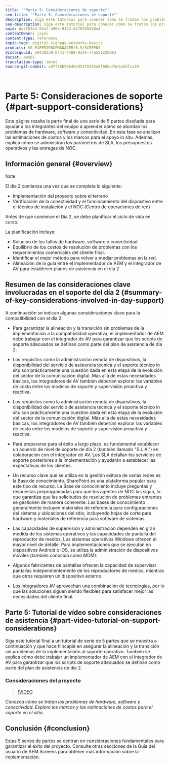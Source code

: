 ```yaml
---
title: '"Parte 5: Consideraciones de soporte"'
seo-title: '"Parte 5: Consideraciones de soporte"'
description: Siga este tutorial para conocer cómo se tratan los problemas de hardware, software y conectividad. Explore los marcos y las estimaciones de costos para el soporte en el sitio. Además, conozca cómo se administran los parámetros de SLA, los presupuestos operativos y las entregas de NOC.
seo-description: Siga este tutorial para conocer cómo se tratan los problemas de hardware, software y conectividad. Explore los marcos y las estimaciones de costos para el soporte en el sitio. Además, conozca cómo se administran los parámetros de SLA, los presupuestos operativos y las entregas de NOC.
uuid: da2f82e2-81e7-490e-9123-6479f05918a4
contentOwner: jsyal
content-type: reference
topic-tags: digital-signage-networks-basics
products: SG_EXPERIENCEMANAGER/6.5/SCREENS
discoiquuid: 59430d38-b441-4488-934e-74a55122b063
docset: aem65
translation-type: tm+mt
source-git-commit: ad7f18b99b45ed51f0393a0f608a75e5a5dfca30

---
```



# Parte 5: Consideraciones de soporte {#part-support-considerations}

Esta página resalta la parte final de una serie de 5 partes diseñada para ayudar a los integrantes del equipo a aprender cómo se abordan los problemas de hardware, software y conectividad. En esta fase se analizan las estimaciones de costos y los marcos para el apoyo in situ. Además, explica cómo se administran los parámetros de SLA, los presupuestos operativos y las entregas de NOC.

## Información general {#overview}

>[!NOTE]
>
>El día 2 comienza una vez que se completa lo siguiente:
>
>* Implementación del proyecto sobre el terreno
>* Verificación de la conectividad y el funcionamiento del dispositivo entre el técnico de instalación y el NOC (Centro de operaciones de red)
>
>
Antes de que comience el Día 2, se debe planificar el ciclo de vida en curso.

La planificación incluye:

* Solución de los fallos de hardware, software o conectividad
* Equilibrio de los costos de resolución de problemas con los requerimientos comerciales del cliente final.
* Identificar el mejor método para volver a mediar problemas en la red.
* Alineación de la guía entre el implementador de AEM y el integrador de AV para establecer planes de asistencia en el día 2

## Resumen de las consideraciones clave involucradas en el soporte del día 2 {#summary-of-key-considerations-involved-in-day-support}

A continuación se indican algunas consideraciones clave para la compatibilidad con el día 2:

* Para garantizar la alineación y la transición sin problemas de la implementación a la compatibilidad operativa, el implementador de AEM debe trabajar con el integrador de AV para garantizar que los scripts de soporte adecuados se definan como parte del plan de asistencia de día 2.
* Los requisitos como la administración remota de dispositivos, la disponibilidad del servicio de asistencia técnica y el soporte técnico in situ son prácticamente una cuestión dada en esta etapa de la evolución del sector de la comunicación digital. Más allá de estas necesidades básicas, los integradores de AV también deberían explorar las variables de costo entre los modelos de soporte y supervisión proactiva y reactiva.

* Los requisitos como la administración remota de dispositivos, la disponibilidad del servicio de asistencia técnica y el soporte técnico in situ son prácticamente una cuestión dada en esta etapa de la evolución del sector de la comunicación digital. Más allá de estas necesidades básicas, los integradores de AV también deberían explorar las variables de costo entre los modelos de soporte y supervisión proactiva y reactiva.
* Para prepararse para el éxito a largo plazo, es fundamental establecer un acuerdo de nivel de soporte de día 2 (también llamado "S.L.A.") en colaboración con el integrador de AV. Los SLA detallan los servicios de soporte posteriores a la implementación y ayudarán a establecer las expectativas de los clientes.
* Un recurso clave que se utiliza en la gestión exitosa de varias redes es la Base de conocimiento. SharePoint es una plataforma popular para este tipo de recurso. La Base de conocimiento incluye preguntas y respuestas preprogramadas para que los agentes de NOC las sigan, lo que garantiza que las solicitudes de resolución de problemas entrantes se gestionen de manera coherente. Las bases de conocimiento generalmente incluyen materiales de referencia para configuraciones del sistema y ubicaciones del sitio, incluyendo hojas de corte para hardware y materiales de referencia para software de sistemas.
* Las capacidades de supervisión y administración dependen en gran medida de los sistemas operativos y las capacidades de pantalla del reproductor de medios. Los sistemas operativos Windows ofrecen el mayor nivel de detalle. Para implementaciones que se ejecutan en dispositivos Android o iOS, se utiliza la administración de dispositivos móviles (también conocida como MDM).
* Algunos fabricantes de pantallas ofrecen la capacidad de supervisar pantallas independientemente de los reproductores de medios, mientras que otros requieren un dispositivo externo.
* Los integradores AV aprovechan una combinación de tecnologías, por lo que las soluciones siguen siendo flexibles para satisfacer mejor las necesidades del cliente final.

## Parte 5: Tutorial de vídeo sobre consideraciones de asistencia {#part-video-tutorial-on-support-considerations}

Siga este tutorial final a un tutorial de serie de 5 partes que se muestra a continuación y que hace hincapié en asegurar la alineación y la transición sin problemas de la implementación al soporte operativo. También se explica cómo debe trabajar un implementador de AEM con el integrador de AV para garantizar que los scripts de soporte adecuados se definan como parte del plan de asistencia de día 2.

### Consideraciones del proyecto

>[!VIDEO](https://video.tv.adobe.com/v/28383?captions=spa)

*Conozca cómo se tratan los problemas de hardware, software y conectividad. Explore los marcos y las estimaciones de costos para el soporte en el sitio.*

## Conclusión {#conclusion}

Estas 5 series de partes se centran en consideraciones fundamentales para garantizar el éxito del proyecto. Consulte otras secciones de la Guía del usuario de AEM Screens para obtener más información sobre la implementación.

